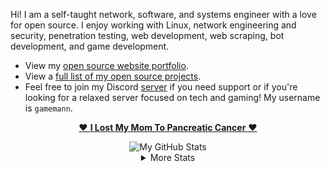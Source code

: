 Hi! I am a self-taught network, software, and systems engineer with a love for open source. I enjoy working with Linux, network engineering and security, penetration testing, web development, web scraping, bot development, and game development.

* View my [open source website portfolio](https://cdeacon.net).
* View a [full list of my open source projects](./projects.md).
* Feel free to join my Discord [server](https://discord.deaconn.net/) if you need support or if you're looking for a relaxed server focused on tech and gaming! My username is `gamemann`.



<div align="center">

  [❤️ **I Lost My Mom To Pancreatic Cancer** ❤️](https://github.com/gamemann/i-lost-my-mom-to-pancreatic-cancer)

  <img align="center" src="https://github-readme-stats.vercel.app/api?username=gamemann&count_private=true&include_all_commits=true&show_icons=true&theme=holi&custom_title=Stats" alt="My GitHub Stats" />

  <details>
    <summary>More Stats</summary>

  <img align="center" src="https://github-readme-stats.vercel.app/api/wakatime?username=gamemann&theme=holi" alt="My GitHub Time Stats" />
  </details>
</div>
